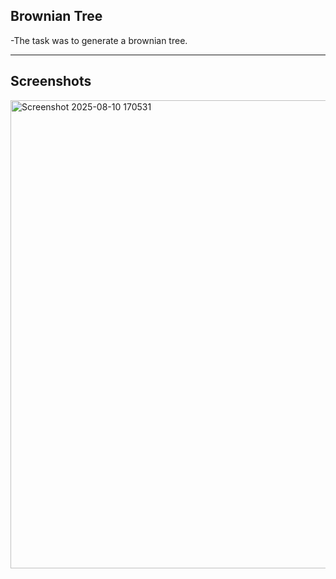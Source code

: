 ## Brownian Tree

-The task was to generate a brownian tree.

---

## Screenshots
<img width="765" height="749" alt="Screenshot 2025-08-10 170531" src="https://github.com/user-attachments/assets/420cf412-6743-49e4-8983-48339cce3e5e" />
